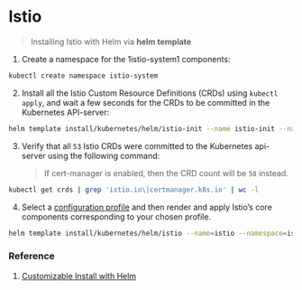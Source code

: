 # Istio

> Installing Istio with Helm via **helm template**

1. Create a namespace for the 1istio-system1 components:

```bash
kubectl create namespace istio-system
```

2. Install all the Istio Custom Resource Definitions (CRDs) using `kubectl apply`, and wait a few seconds for the CRDs to be committed in the Kubernetes API-server:

```bash
helm template install/kubernetes/helm/istio-init --name istio-init --namespace istio-system | kubectl apply -f -
```

3. Verify that all `53` Istio CRDs were committed to the Kubernetes api-server using the following command:
   > If cert-manager is enabled, then the CRD count will be `58` instead.

```bash
kubectl get crds | grep 'istio.io\|certmanager.k8s.io' | wc -l
```

4. Select a [configuration profile](https://istio.io/docs/setup/kubernetes/additional-setup/config-profiles/) and then render and apply Istio’s core components corresponding to your chosen profile.

```bash
helm template install/kubernetes/helm/istio --name=istio --namespace=istio-system --values=/path/to/values.yaml | kubectl apply -f -
```

### Reference

1. [Customizable Install with Helm](https://istio.io/docs/setup/kubernetes/install/helm/)
